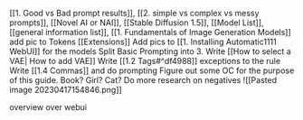 [[1. Good vs Bad prompt results]], [[2. simple vs complex vs messy prompts]], [[Novel AI or NAI]], [[Stable Diffusion 1.5]], [[Model List]], [[general information list]], 
[[1. Fundamentals of Image Generation Models]] add pic to Tokens
[[Extensions]]
Add pics to [[1. Installing Automatic1111 WebUI]] for the models
Split Basic Prompting into 3.
Write [[How to select a VAE| How to add VAE]]
Write [[1.2 Tags#^df4988]] exceptions to the rule
Write [[1.4 Commas]] and do prompting 
Figure out some OC for the purpose of this guide. Book? Girl? Cat?
Do more research on negatives
![[Pasted image 20230417154846.png]]

overview over webui